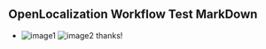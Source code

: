 ## OpenLocalization Workflow Test MarkDown
* ![image1](.\01c4e07b-7169-4cd9-a881-512e70c5f986.PNG)   ![image2](.\a410a899-1cca-4636-8316-4217a5def89c.png) 
thanks!